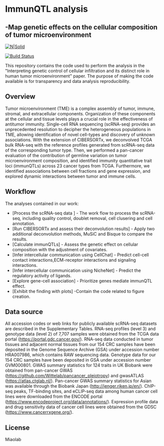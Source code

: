 # ImmunQTL analysis
## -Map genetic effects on the cellular composition of tumor microenvironment 

[![N|Solid](https://cldup.com/dTxpPi9lDf.thumb.png)](https://nodesource.com/products/nsolid)

[![Build Status](https://travis-ci.org/joemccann/dillinger.svg?branch=master)](https://travis-ci.org/joemccann/dillinger)

This repository contains the code used to perform the analysis in the "Interpreting genetic control of cellular infiltration and its distinct role in human tumor microenvironment" paper.
The purpose of making the code available is for transparency and data analysis reproducibility.

## Overview

Tumor microenvironment (TME) is a complex assembly of tumor, immune, stromal, and extracellular components. Organization of these components at the cellular and tissue levels plays a crucial role in the effectiveness of antitumor immunity. Single-cell RNA sequencing (scRNA-seq) provides an unprecedented resolution to decipher the heterogeneous populations in TME, allowing identification of novel cell-types and discovery of unknown associations. With the extension of CIBERSORTx, we deconvolved TCGA bulk RNA-seq with the reference profiles generated from scRNA-seq data of the corresponding tumor type. Then, we performed a pan-cancer evaluation of the contribution of germline variation on tumor microenvironment composition, and identified immunity quantitative trait loci (immunQTLs) across 23 cancer types from TCGA. Furthermore, we identified associations between cell fractions and gene expression, and explored dynamic interactions between tumor and immune cells.


## Workflow

The analyses contained in our work:

- [Process the scRNA-seq data ] - The work flow to process the scRNA-seq, including quality control, doublet removal, cell clusering and cell annotation.
- [Run CIBERSORTx and assess their deconvolution results] - Apply two additional deconvolution methods, MuSiC and Bisque to compare the results.
- [Calculate immunQTLs] - Assess the genetic effect on cellular composition with the adjustment of covariates.
- [Infer intercellular communication using CellChat] - Predict cell-cell contact interactions,ECM-receptor interactions and signaling interactions.
- [Infer intercellular communication using NicheNet] - Predict the regulatory activity of ligands.
- [Explore gene-cell association] - Prioritize genes mediate immunQTL effect.
- [Exhibit the finding with plots] -Contain the code related to figure creation.



## Data source

All accession codes or web links for publicly available scRNA-seq datasets are described in the Supplementary Tables. RNA-seq profiles (level 3) and genotype data (level 2) of 7,707 samples were obtained from the TCGA data portal (https://portal.gdc.cancer.gov/). RNA-seq data conducted in tumor tissues and adjacent normal tissues from our 154 CRC samples have been deposited in the Genome Sequence Archive (GSA) under accession number HRA007986, which contains RAW sequencing data. Genotype data for our 154 CRC samples have been deposited in GSA under accession number GVM000801. GWAS summary statistics for 124 traits in UK Biobank were obtained from pan-cancer GWAS (https://github.com/Wittelab/pancancer_pleiotropy) and gwasATLAS (https://atlas.ctglab.nl/). Pan-cancer GWAS summary statistics for Asian was available through the Biobank Japan (http://jenger.riken.jp/en/). ChIP-seq peaks, TF-binding sites, and eCLIP-seq data among human cancer cell lines were downloaded from the ENCODE portal (https://www.encodeproject.org/data/annotations/). Expression profile data and drug sensitivity data of cancer cell lines were obtained from the GDSC (https://www.cancerrxgene.org/). 

## License

Miaolab

[//]: # (These are reference links used in the body of this note and get stripped out when the markdown processor does its job. There is no need to format nicely because it shouldn't be seen. Thanks SO - http://stackoverflow.com/questions/4823468/store-comments-in-markdown-syntax)

   [dill]: <https://github.com/joemccann/dillinger>
   [git-repo-url]: <https://github.com/joemccann/dillinger.git>
   [john gruber]: <http://daringfireball.net>
   [df1]: <http://daringfireball.net/projects/markdown/>
   [markdown-it]: <https://github.com/markdown-it/markdown-it>
   [Ace Editor]: <http://ace.ajax.org>
   [node.js]: <http://nodejs.org>
   [Twitter Bootstrap]: <http://twitter.github.com/bootstrap/>
   [jQuery]: <http://jquery.com>
   [@tjholowaychuk]: <http://twitter.com/tjholowaychuk>
   [express]: <http://expressjs.com>
   [AngularJS]: <http://angularjs.org>
   [Gulp]: <http://gulpjs.com>

   [PlDb]: <https://github.com/joemccann/dillinger/tree/master/plugins/dropbox/README.md>
   [PlGh]: <https://github.com/joemccann/dillinger/tree/master/plugins/github/README.md>
   [PlGd]: <https://github.com/joemccann/dillinger/tree/master/plugins/googledrive/README.md>
   [PlOd]: <https://github.com/joemccann/dillinger/tree/master/plugins/onedrive/README.md>
   [PlMe]: <https://github.com/joemccann/dillinger/tree/master/plugins/medium/README.md>
   [PlGa]: <https://github.com/RahulHP/dillinger/blob/master/plugins/googleanalytics/README.md>
